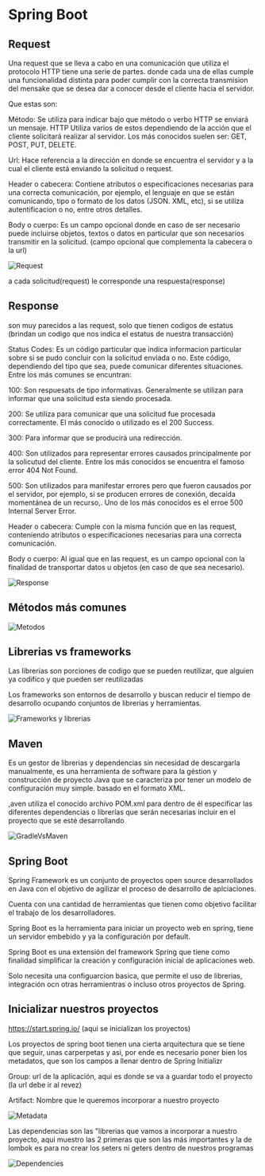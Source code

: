 # Spring Boot

## Request
Una request que se lleva a cabo en una comunicación que utiliza el protocolo HTTP tiene una serie de partes. donde cada una de ellas cumple una funcionalidad distinta para poder cumplir con la correcta transmision del mensake que se desea dar a conocer desde el cliente hacia el servidor.

Que estas son:

Método: Se utiliza para indicar bajo que método o verbo HTTP se enviará un mensaje. HTTP Utiliza varios de estos dependiendo de la acción que el cliente solicitará realizar al servidor. Los más conocidos suelen ser: GET, POST, PUT, DELETE.

Url: Hace referencia a la dirección en donde se encuentra el servidor y a la cual el cliente está enviando la solicitud o request.

Header o cabecera: Contiene atributos o especificaciones necesarias para una correcta comunicación, por ejemplo, el lenguaje en que se están comunicando, tipo o formato de los datos (JSON. XML, etc), si se utiliza autentificacion o no, entre otros detalles.

Body o cuerpo: Es un campo opcional donde en caso de ser necesario puede incluirse objetos, textos o datos en particular que son necesarios transmitir en la solicitud. (campo opcional que complementa la cabecera o la url)

![Request](img/request.png)

a cada solicitud(request) le corresponde una respuesta(response)

## Response 

son muy parecidos a las request, solo que tienen codigos de estatus (brindan un codigo que nos indica el estatus de nuestra transacción)

Status Codes: Es un código particular que indica informacion particular sobre si se pudo concluir con la solicitud enviada o no. Este código, dependiendo del tipo que sea, puede comunicar diferentes situaciones. Entre los más comunes se encuntran:

100: Son respuesats de tipo informativas. Generalmente se utilizan para informar que una solicitud esta siendo procesada.

200: Se utiliza para comunicar que una solicitud fue procesada correctamente. El más conocido o utilizado es el 200 Success.

300: Para informar que se producirá una redirección.

400: Son utilizados para representar errores causados principalmente por la solicutud del cliente. Entre los más conocidos se encuentra el famoso error 404 Not Found.

500: Son utilizados para manifestar errores pero que fueron causados por el servidor, por ejemplo, si se producen errores de conexión, decaída momentánea de un recurso,. Uno de los más conocidos es el erroe 500 Internal Server Error.

Header o cabecera: Cumple con la misma función que en las request, conteniendo atributos o especificaciones necesarias para una correcta comunicación.

Body o cuerpo: Al igual que en las request, es un campo opcional con la finalidad de transportar datos u objetos (en caso de que sea necesario).

![Response](img/response.png)

## Métodos más comunes

![Metodos](img/metodos.png)

## Librerias vs frameworks

Las librerias son porciones de codigo que se pueden reutilizar, que alguien ya codifico y que pueden ser reutilizadas

Los frameworks son entornos de desarrollo y buscan reducir el tiempo de desarrollo ocupando conjuntos de librerias y herramientas.

![Frameworks y librerias](img/librerias_frameworks.png)

## Maven 

Es un gestor de librerias y dependencias sin necesidad de descargarla manualmente, es una herramienta de software para la géstion y construcción de proyecto Java que se caracteriza por tener un modelo de configuración muy simple. basado en el formato XML.

,aven utiliza el conocido archivo POM.xml para dentro de él especificar las diferentes dependencias o librerías que serán necesarias incluir en el proyecto que se esté desarrollando 

![GradleVsMaven](img/GradleVsMaven.png)

## Spring Boot

Spring Framework es un conjunto de proyectos open source desarrollados en Java con el objetivo de agilizar el proceso de desarrollo de aplciaciones.

Cuenta con una cantidad de herramientas que tienen como objetivo facilitar el trabajo de los desarrolladores.

Spring Boot es la herramienta para iniciar un proyecto web en spring, tiene un servidor embebido y ya la configuración por default.

Spring Boot es una extensión del framework Spring que tiene como finalidad simplificar la creación y configuración inicial de aplicaciones web.

Solo necesita una configuarcion basica, que permite el uso de librerias, integración ocn otras herramientras o incluso otros proyectos de Spring.

## Inicializar nuestros proyectos 

https://start.spring.io/ (aqui se inicializan los proyectos)

Los proyectos de spring boot tienen una cierta arquitectura que se tiene que seguir, unas carperpetas y asi, por ende es necesario poner bien los metadatos, que son los campos a llenar dentro de Spring Initializr 

Group: url de la aplicación, aqui es donde se va a guardar todo el proyecto (la url debe ir al revez)

Artifact: Nombre que le queremos incorporar a nuestro proyecto 

![Metadata](img/initizalizaer1.png)

Las dependencias son las "librerias que vamos a incorporar a nuestro proyecto, aqui muestro las 2 primeras que son las más importantes y la de lombok es para no crear los seters ni geters dentro de nuestros programas 

![Dependencies](img/dependencies.png)

